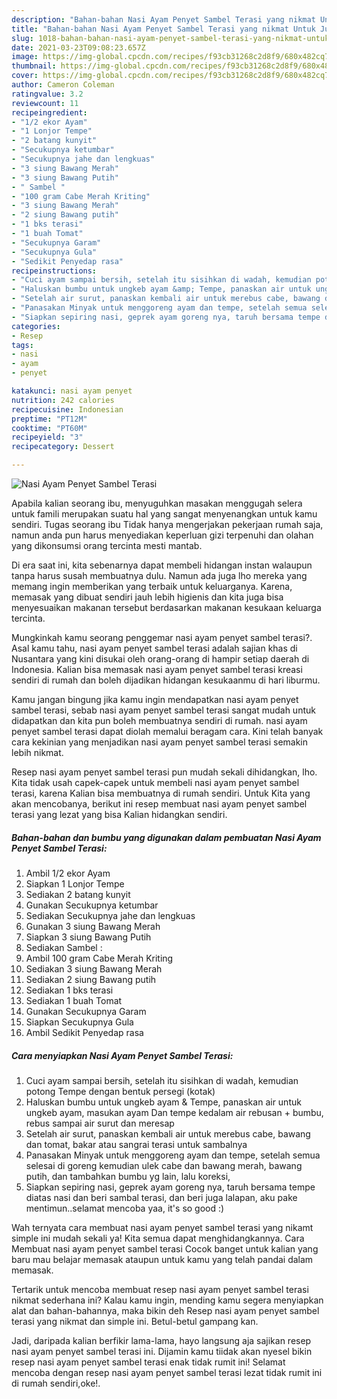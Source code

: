 ```yaml
---
description: "Bahan-bahan Nasi Ayam Penyet Sambel Terasi yang nikmat Untuk Jualan"
title: "Bahan-bahan Nasi Ayam Penyet Sambel Terasi yang nikmat Untuk Jualan"
slug: 1018-bahan-bahan-nasi-ayam-penyet-sambel-terasi-yang-nikmat-untuk-jualan
date: 2021-03-23T09:08:23.657Z
image: https://img-global.cpcdn.com/recipes/f93cb31268c2d8f9/680x482cq70/nasi-ayam-penyet-sambel-terasi-foto-resep-utama.jpg
thumbnail: https://img-global.cpcdn.com/recipes/f93cb31268c2d8f9/680x482cq70/nasi-ayam-penyet-sambel-terasi-foto-resep-utama.jpg
cover: https://img-global.cpcdn.com/recipes/f93cb31268c2d8f9/680x482cq70/nasi-ayam-penyet-sambel-terasi-foto-resep-utama.jpg
author: Cameron Coleman
ratingvalue: 3.2
reviewcount: 11
recipeingredient:
- "1/2 ekor Ayam"
- "1 Lonjor Tempe"
- "2 batang kunyit"
- "Secukupnya ketumbar"
- "Secukupnya jahe dan lengkuas"
- "3 siung Bawang Merah"
- "3 siung Bawang Putih"
- " Sambel "
- "100 gram Cabe Merah Kriting"
- "3 siung Bawang Merah"
- "2 siung Bawang putih"
- "1 bks terasi"
- "1 buah Tomat"
- "Secukupnya Garam"
- "Secukupnya Gula"
- "Sedikit Penyedap rasa"
recipeinstructions:
- "Cuci ayam sampai bersih, setelah itu sisihkan di wadah, kemudian potong Tempe dengan bentuk persegi (kotak)"
- "Haluskan bumbu untuk ungkeb ayam &amp; Tempe, panaskan air untuk ungkeb ayam, masukan ayam Dan tempe kedalam air rebusan + bumbu, rebus sampai air surut dan meresap"
- "Setelah air surut, panaskan kembali air untuk merebus cabe, bawang dan tomat, bakar atau sangrai terasi untuk sambalnya"
- "Panasakan Minyak untuk menggoreng ayam dan tempe, setelah semua selesai di goreng kemudian ulek cabe dan bawang merah, bawang putih, dan tambahkan bumbu yg lain, lalu koreksi,"
- "Siapkan sepiring nasi, geprek ayam goreng nya, taruh bersama tempe diatas nasi dan beri sambal terasi, dan beri juga lalapan, aku pake mentimun..selamat mencoba yaa, it&#39;s so good :)"
categories:
- Resep
tags:
- nasi
- ayam
- penyet

katakunci: nasi ayam penyet 
nutrition: 242 calories
recipecuisine: Indonesian
preptime: "PT12M"
cooktime: "PT60M"
recipeyield: "3"
recipecategory: Dessert

---
```



![Nasi Ayam Penyet Sambel Terasi](https://img-global.cpcdn.com/recipes/f93cb31268c2d8f9/680x482cq70/nasi-ayam-penyet-sambel-terasi-foto-resep-utama.jpg)

Apabila kalian seorang ibu, menyuguhkan masakan menggugah selera untuk famili merupakan suatu hal yang sangat menyenangkan untuk kamu sendiri. Tugas seorang ibu Tidak hanya mengerjakan pekerjaan rumah saja, namun anda pun harus menyediakan keperluan gizi terpenuhi dan olahan yang dikonsumsi orang tercinta mesti mantab.

Di era  saat ini, kita sebenarnya dapat membeli hidangan instan walaupun tanpa harus susah membuatnya dulu. Namun ada juga lho mereka yang memang ingin memberikan yang terbaik untuk keluarganya. Karena, memasak yang dibuat sendiri jauh lebih higienis dan kita juga bisa menyesuaikan makanan tersebut berdasarkan makanan kesukaan keluarga tercinta. 



Mungkinkah kamu seorang penggemar nasi ayam penyet sambel terasi?. Asal kamu tahu, nasi ayam penyet sambel terasi adalah sajian khas di Nusantara yang kini disukai oleh orang-orang di hampir setiap daerah di Indonesia. Kalian bisa memasak nasi ayam penyet sambel terasi kreasi sendiri di rumah dan boleh dijadikan hidangan kesukaanmu di hari liburmu.

Kamu jangan bingung jika kamu ingin mendapatkan nasi ayam penyet sambel terasi, sebab nasi ayam penyet sambel terasi sangat mudah untuk didapatkan dan kita pun boleh membuatnya sendiri di rumah. nasi ayam penyet sambel terasi dapat diolah memalui beragam cara. Kini telah banyak cara kekinian yang menjadikan nasi ayam penyet sambel terasi semakin lebih nikmat.

Resep nasi ayam penyet sambel terasi pun mudah sekali dihidangkan, lho. Kita tidak usah capek-capek untuk membeli nasi ayam penyet sambel terasi, karena Kalian bisa membuatnya di rumah sendiri. Untuk Kita yang akan mencobanya, berikut ini resep membuat nasi ayam penyet sambel terasi yang lezat yang bisa Kalian hidangkan sendiri.

<!--inarticleads1-->

##### Bahan-bahan dan bumbu yang digunakan dalam pembuatan Nasi Ayam Penyet Sambel Terasi:

1. Ambil 1/2 ekor Ayam
1. Siapkan 1 Lonjor Tempe
1. Sediakan 2 batang kunyit
1. Gunakan Secukupnya ketumbar
1. Sediakan Secukupnya jahe dan lengkuas
1. Gunakan 3 siung Bawang Merah
1. Siapkan 3 siung Bawang Putih
1. Sediakan  Sambel :
1. Ambil 100 gram Cabe Merah Kriting
1. Sediakan 3 siung Bawang Merah
1. Sediakan 2 siung Bawang putih
1. Sediakan 1 bks terasi
1. Sediakan 1 buah Tomat
1. Gunakan Secukupnya Garam
1. Siapkan Secukupnya Gula
1. Ambil Sedikit Penyedap rasa




<!--inarticleads2-->

##### Cara menyiapkan Nasi Ayam Penyet Sambel Terasi:

1. Cuci ayam sampai bersih, setelah itu sisihkan di wadah, kemudian potong Tempe dengan bentuk persegi (kotak)
1. Haluskan bumbu untuk ungkeb ayam &amp; Tempe, panaskan air untuk ungkeb ayam, masukan ayam Dan tempe kedalam air rebusan + bumbu, rebus sampai air surut dan meresap
1. Setelah air surut, panaskan kembali air untuk merebus cabe, bawang dan tomat, bakar atau sangrai terasi untuk sambalnya
1. Panasakan Minyak untuk menggoreng ayam dan tempe, setelah semua selesai di goreng kemudian ulek cabe dan bawang merah, bawang putih, dan tambahkan bumbu yg lain, lalu koreksi,
1. Siapkan sepiring nasi, geprek ayam goreng nya, taruh bersama tempe diatas nasi dan beri sambal terasi, dan beri juga lalapan, aku pake mentimun..selamat mencoba yaa, it&#39;s so good :)




Wah ternyata cara membuat nasi ayam penyet sambel terasi yang nikamt simple ini mudah sekali ya! Kita semua dapat menghidangkannya. Cara Membuat nasi ayam penyet sambel terasi Cocok banget untuk kalian yang baru mau belajar memasak ataupun untuk kamu yang telah pandai dalam memasak.

Tertarik untuk mencoba membuat resep nasi ayam penyet sambel terasi nikmat sederhana ini? Kalau kamu ingin, mending kamu segera menyiapkan alat dan bahan-bahannya, maka bikin deh Resep nasi ayam penyet sambel terasi yang nikmat dan simple ini. Betul-betul gampang kan. 

Jadi, daripada kalian berfikir lama-lama, hayo langsung aja sajikan resep nasi ayam penyet sambel terasi ini. Dijamin kamu tiidak akan nyesel bikin resep nasi ayam penyet sambel terasi enak tidak rumit ini! Selamat mencoba dengan resep nasi ayam penyet sambel terasi lezat tidak rumit ini di rumah sendiri,oke!.

